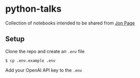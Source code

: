 # python-talks
Collection of notebooks intended to be shared
from [Jon Page](https://jon.page)

## Setup
Clone the repo and create an `.env` file

```
$ cp .env.example .env
```

Add your OpenAI API key to the `.env`
